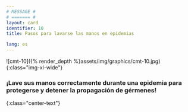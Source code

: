 ```yaml
---
# MESSAGE #
# ======= #
layout: card
identifier: 10
title: Pasos para lavarse las manos en epidemias

lang: es
---
```


![cmt-10]({% render_depth %}assets/img/graphics/cmt-10.jpg){:class="img-xl-wide"}

### ¡Lave sus manos correctamente durante una epidemia para protegerse y detener la propagación de gérmenes!
{:class="center-text"}
